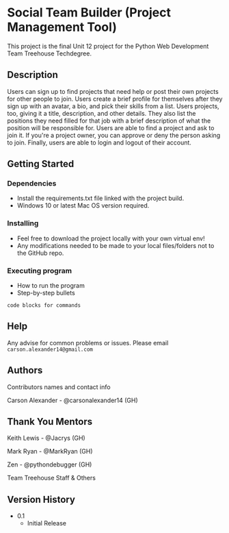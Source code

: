 # Social Team Builder (Project Management Tool)

This project is the final Unit 12 project for the Python Web Development Team Treehouse Techdegree.

## Description

Users can sign up to find projects that need help or post their own projects for other people to join. Users create a brief profile for themselves after they sign up with an avatar, a bio, and pick their skills from a list. Users projects, too, giving it a title, description, and other details. They also list the positions they need filled for that job with a brief description of what the position will be responsible for. Users are able to find a project and ask to join it. If you're a project owner, you can approve or deny the person asking to join. Finally, users are able to login and logout of their account. 

## Getting Started

### Dependencies

* Install the requirements.txt file linked with the project build.
* Windows 10 or latest Mac OS version required.

### Installing

* Feel free to download the project locally with your own virtual env!
* Any modifications needed to be made to your local files/folders not to the GitHub repo.

### Executing program

* How to run the program
* Step-by-step bullets
```
code blocks for commands
```

## Help

Any advise for common problems or issues.
Please email `carson.alexander14@gmail.com`

## Authors

Contributors names and contact info

Carson Alexander - @carsonalexander14 (GH)

## Thank You Mentors

Keith Lewis - @Jacrys (GH)

Mark Ryan - @MarkRyan (GH)

Zen - @pythondebugger (GH)

Team Treehouse Staff & Others

## Version History

* 0.1
    * Initial Release
